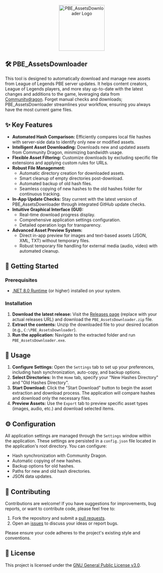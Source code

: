 <div align="center">
  <img src="https://github.com/Neinndall/PBE_AssetsDownloader/blob/dev/PBE_AssetsDownloader/img/new/full_logo.ico?raw=true" alt="PBE_AssetsDownloader Logo" width="150">
</div>

## 🛠️ PBE_AssetsDownloader

This tool is designed to automatically download and manage new assets from League of Legends PBE server updates. It helps content creators, League of Legends players, and more stay up-to-date with the latest changes and additions to the game, leveraging data from [Communitydragon](https://raw.communitydragon.org/). Forget manual checks and downloads; PBE_AssetsDownloader streamlines your workflow, ensuring you always have the most current game files.

## ✨ Key Features

*   **Automated Hash Comparison:** Efficiently compares local file hashes with server-side data to identify only new or modified assets.
*   **Intelligent Asset Downloading:** Downloads new and updated assets from Community Dragon, minimizing bandwidth usage.
*   **Flexible Asset Filtering:** Customize downloads by excluding specific file extensions and applying custom rules for URLs.
*   **Robust File Management:**
    *   Automatic directory creation for downloaded assets.
    *   Smart cleanup of empty directories post-download.
    *   Automated backup of old hash files.
    *   Seamless copying of new hashes to the old hashes folder for continuous tracking.
*   **In-App Update Checks:** Stay current with the latest version of PBE_AssetsDownloader through integrated GitHub update checks.
*   **Intuitive Graphical Interface (GUI):**
    *   Real-time download progress display.
    *   Comprehensive application settings configuration.
    *   Detailed operation logs for transparency.
*   **Advanced Asset Preview System:**
    *   Direct in-app preview for images and text-based assets (JSON, XML, TXT) without temporary files.
    *   Robust temporary file handling for external media (audio, video) with automated cleanup.

## 🚀 Getting Started

### Prerequisites

*   [.NET 8.0 Runtime](https://dotnet.microsoft.com/en-us/download/dotnet/thank-you/runtime-desktop-8.0.8-windows-x64-installer) (or higher) installed on your system.

### Installation

1.  **Download the latest release:** Visit the [Releases page](https://github.com/Neinndall/PBE_AssetsDownloader/releases) (replace with your actual releases URL) and download the `PBE_AssetsDownloader.zip` file.
2.  **Extract the contents:** Unzip the downloaded file to your desired location (e.g., `C:\PBE_AssetsDownloader`).
3.  **Run the application:** Navigate to the extracted folder and run `PBE_AssetsDownloader.exe`.

## 📖 Usage

1.  **Configure Settings:** Open the `Settings` tab to set up your preferences, including hash synchronization, auto-copy, and backup options.
2.  **Select Directories:** In the `Home` tab, specify your "New Hashes Directory" and "Old Hashes Directory".
3.  **Start Download:** Click the "Start Download" button to begin the asset extraction and download process. The application will compare hashes and download only the necessary files.
4.  **Preview Assets:** Use the `Export` tab to preview specific asset types (images, audio, etc.) and download selected items.

## ⚙️ Configuration

All application settings are managed through the `Settings` window within the application. These settings are persisted in a `config.json` file located in the application's root directory. You can configure:

*   Hash synchronization with Community Dragon.
*   Automatic copying of new hashes.
*   Backup options for old hashes.
*   Paths for new and old hash directories.
*   JSON data updates.

## 🤝 Contributing

Contributions are welcome! If you have suggestions for improvements, bug reports, or want to contribute code, please feel free to:

1.  Fork the repository and submit a [pull requests](https://github.com/Neinndall/PBE_AssetsDownloader/pulls). 
2.  Open an [issues](https://github.com/Neinndall/PBE_AssetsDownloader/issues) to discuss your ideas or report bugs.

Please ensure your code adheres to the project's existing style and conventions.

## 📄 License

This project is licensed under the [GNU General Public License v3.0](LICENSE).
